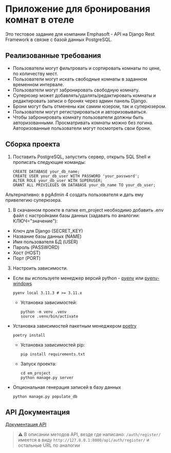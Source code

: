 # Приложение для бронирования комнат в отеле

Это тестовое задание для компании Emphasoft - API на Django Rest Framework в связке с базой данных PostgreSQL.

## Реализованные требования

- Пользователи могут фильтровать и сортировать комнаты по цене, по количеству мест.
- Пользователи могут искать свободные комнаты в заданном временном интервале.
- Пользователи могут забронировать свободную комнату.
- Суперюзер может добавлять/удалять/редактировать комнаты и редактировать записи о бронях через админ панель Django.
- Брони могут быть отменены как самим юзером, так и суперюзером.
- Пользователи могут регистрироваться и авторизовываться.
- Чтобы забронировать комнату пользователи должны быть авторизованными. Просматривать комнаты можно без логина. Авторизованные пользователи могут посмотреть свои брони.

## Сборка проекта

1. Поставить PostgreSQL, запустить сервер, открыть SQL Shell и прописать следующие команды:

   ```shell
   CREATE DATABASE your_db_name;
   CREATE USER your_db_user WITH PASSWORD 'your_password';
   ALTER ROLE your_db_user WITH SUPERUSER;
   GRANT ALL PRIVILEGES ON DATABASE your_db_name TO your_db_user;
   ```

Альтернативно: в pgAdmin 4 создать пользователя и дать ему привелегию суперюзера.

1. В скачанном проекте в папке em_project необходимо добавить .env файл с настройками базы данных (задавать по аналогии: КЛЮЧ="значение"):

- Ключ для Django (SECRET_KEY)
- Название базы данных (NAME)
- Имя пользователя БД (USER)
- Пароль (PASSWORD)
- Хост (HOST)
- Порт (PORT)

3. Настроить зависимости.

- Если вы используете менеджер версий python - [pyenv](https://github.com/pyenv/pyenv) или [pyenv-windows](https://github.com/pyenv-win/pyenv-win)

  ```shell
  pyenv local 3.11.3 # >= 3.11.x    
  ```

  - Установка зависимостей:

    ```shell
    python -m venv .venv
    source .venv/bin/activate
    ```

- Установка зависимостей пакетным менеджером [poetry](https://python-poetry.org/)

  ```shell
  poetry install
  ```

  - Установка зависимостей pip:

    ```shell
    pip install requirements.txt
    ```

  - Запуск проекта:

    ```shell
    cd em_project
    python manage.py server
    ```

- Опциональная генерация записей в базу данных
  
  ```shell
  python manage.py populate_db
  ```

## API Документация

[Документация API](https://den13boec.github.io/emphasoft_project/api/)

> ⚠️ В описании методов API, везде где написано: `/auth/register/` имеется в виду `http://127.0.0.1:8000/api/auth/register/` и остальные URL по аналогии
